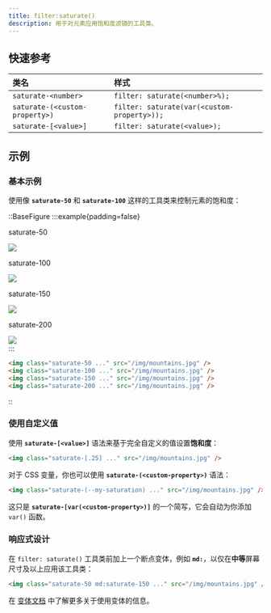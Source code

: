 ```yaml
---
title: filter:saturate()
description: 用于对元素应用饱和度滤镜的工具类。
---
```


## 快速参考

| 类名                      | 样式                          |
| :------------------------ | :---------------------------- |
| `saturate-<number>`     | `filter: saturate(<number>%);` |
| `saturate-(<custom-property>)` | `filter: saturate(var(<custom-property>));` |
| `saturate-[<value>]`    | `filter: saturate(<value>);`   |

## 示例

### 基本示例

使用像 **`saturate-50`** 和 **`saturate-100`** 这样的工具类来控制元素的饱和度：

::BaseFigure
:::example{padding=false}
<div class="flex scroll-p-8 justify-start overflow-scroll sm:block sm:overflow-visible">
  <div class="flex shrink-0 items-center justify-around gap-6 p-8 font-mono font-bold sm:gap-4">
    <div class="flex shrink-0 flex-col items-center">
      <p class="mb-3 text-center font-mono text-xs font-medium text-gray-500 dark:text-gray-400">saturate-50</p>
      <div class="relative saturate-50">
        <img
          class="size-24 rounded-lg object-cover"
          src="https://images.unsplash.com/photo-1554629947-334ff61d85dc?ixid=MnwxMjA3fDB8MHxwaG90by1wYWdlfHx8fGVufDB8fHx8&ixlib=rb-1.2.1&auto=format&fit=crop&w=1000&h=1000&q=90"
        />
        <div class="absolute inset-0 rounded-lg ring-1 ring-black/10 ring-inset"></div>
      </div>
    </div>
    <div class="flex shrink-0 flex-col items-center">
      <p class="mb-3 text-center font-mono text-xs font-medium text-gray-500 dark:text-gray-400">
        saturate-100
      </p>
      <div class="relative saturate-100">
        <img
          class="size-24 rounded-lg object-cover"
          src="https://images.unsplash.com/photo-1554629947-334ff61d85dc?ixid=MnwxMjA3fDB8MHxwaG90by1wYWdlfHx8fGVufDB8fHx8&ixlib=rb-1.2.1&auto=format&fit=crop&w=1000&h=1000&q=90"
        />
        <div class="absolute inset-0 rounded-lg ring-1 ring-black/10 ring-inset"></div>
      </div>
    </div>
    <div class="flex shrink-0 flex-col items-center">
      <p class="mb-3 text-center font-mono text-xs font-medium text-gray-500 dark:text-gray-400">
        saturate-150
      </p>
      <div class="relative saturate-150">
        <img
          class="size-24 rounded-lg object-cover"
          src="https://images.unsplash.com/photo-1554629947-334ff61d85dc?ixid=MnwxMjA3fDB8MHxwaG90by1wYWdlfHx8fGVufDB8fHx8&ixlib=rb-1.2.1&auto=format&fit=crop&w=1000&h=1000&q=90"
        />
        <div class="absolute inset-0 rounded-lg ring-1 ring-black/10 ring-inset"></div>
      </div>
    </div>
    <div class="flex shrink-0 flex-col items-center">
      <p class="mb-3 text-center font-mono text-xs font-medium text-gray-500 dark:text-gray-400">
        saturate-200
      </p>
      <div class="relative saturate-200">
        <img
          class="size-24 rounded-lg object-cover"
          src="https://images.unsplash.com/photo-1554629947-334ff61d85dc?ixid=MnwxMjA3fDB8MHxwaG90by1wYWdlfHx8fGVufDB8fHx8&ixlib=rb-1.2.1&auto=format&fit=crop&w=1000&h=1000&q=90"
        />
        <div class="absolute inset-0 rounded-lg ring-1 ring-black/10 ring-inset"></div>
      </div>
    </div>
  </div>
</div>
:::

```html
<img class="saturate-50 ..." src="/img/mountains.jpg" />
<img class="saturate-100 ..." src="/img/mountains.jpg" />
<img class="saturate-150 ..." src="/img/mountains.jpg" />
<img class="saturate-200 ..." src="/img/mountains.jpg" />
```
::

### 使用自定义值

使用 **`saturate-[<value>]`** 语法来基于完全自定义的值设置**饱和度**：

```html
<img class="saturate-[.25] ..." src="/img/mountains.jpg" />
```

对于 CSS 变量，你也可以使用 **`saturate-(<custom-property>)`** 语法：

```html
<img class="saturate-(--my-saturation) ..." src="/img/mountains.jpg" />
```

这只是 **`saturate-[var(<custom-property>)]`** 的一个简写，它会自动为你添加 `var()` 函数。

### 响应式设计

在 `filter: saturate()` 工具类前加上一个断点变体，例如 **`md:`**，以仅在**中等**屏幕尺寸及以上应用该工具类：

```html
<img class="saturate-50 md:saturate-150 ..." src="/img/mountains.jpg" />
```

在 [变体文档](https://tailwindcss.com/docs/hover-focus-and-other-states%23variants) 中了解更多关于使用变体的信息。

